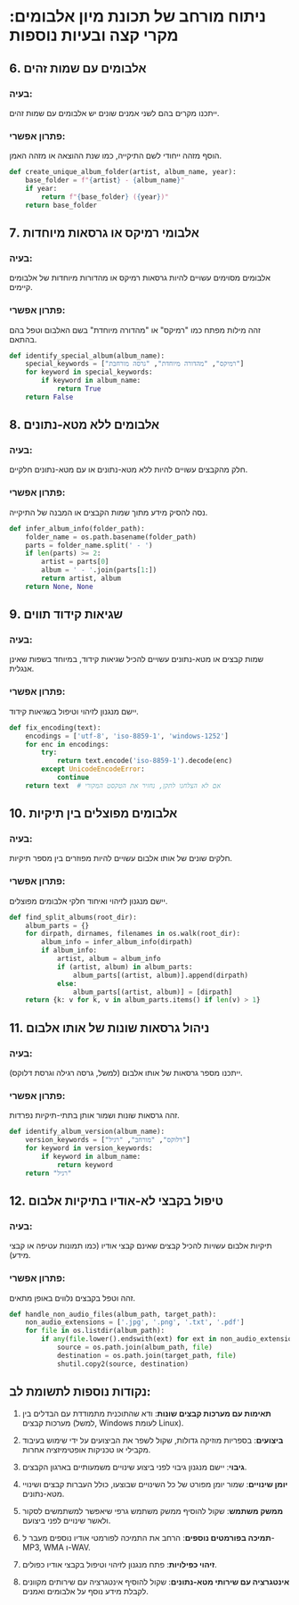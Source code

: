 # ניתוח מורחב של תכונת מיון אלבומים: מקרי קצה ובעיות נוספות

## 6. אלבומים עם שמות זהים

### בעיה:
ייתכנו מקרים בהם לשני אמנים שונים יש אלבומים עם שמות זהים.

### פתרון אפשרי:
הוסף מזהה ייחודי לשם התיקייה, כמו שנת ההוצאה או מזהה האמן.

```python
def create_unique_album_folder(artist, album_name, year):
    base_folder = f"{artist} - {album_name}"
    if year:
        return f"{base_folder} ({year})"
    return base_folder
```

## 7. אלבומי רמיקס או גרסאות מיוחדות

### בעיה:
אלבומים מסוימים עשויים להיות גרסאות רמיקס או מהדורות מיוחדות של אלבומים קיימים.

### פתרון אפשרי:
זהה מילות מפתח כמו "רמיקס" או "מהדורה מיוחדת" בשם האלבום וטפל בהם בהתאם.

```python
def identify_special_album(album_name):
    special_keywords = ["רמיקס", "מהדורה מיוחדת", "גרסה מורחבת"]
    for keyword in special_keywords:
        if keyword in album_name:
            return True
    return False
```

## 8. אלבומים ללא מטא-נתונים

### בעיה:
חלק מהקבצים עשויים להיות ללא מטא-נתונים או עם מטא-נתונים חלקיים.

### פתרון אפשרי:
נסה להסיק מידע מתוך שמות הקבצים או המבנה של התיקייה.

```python
def infer_album_info(folder_path):
    folder_name = os.path.basename(folder_path)
    parts = folder_name.split(' - ')
    if len(parts) >= 2:
        artist = parts[0]
        album = ' - '.join(parts[1:])
        return artist, album
    return None, None
```

## 9. שגיאות קידוד תווים

### בעיה:
שמות קבצים או מטא-נתונים עשויים להכיל שגיאות קידוד, במיוחד בשפות שאינן אנגלית.

### פתרון אפשרי:
יישם מנגנון לזיהוי וטיפול בשגיאות קידוד.

```python
def fix_encoding(text):
    encodings = ['utf-8', 'iso-8859-1', 'windows-1252']
    for enc in encodings:
        try:
            return text.encode('iso-8859-1').decode(enc)
        except UnicodeEncodeError:
            continue
    return text  # אם לא הצלחנו לתקן, נחזיר את הטקסט המקורי
```

## 10. אלבומים מפוצלים בין תיקיות

### בעיה:
חלקים שונים של אותו אלבום עשויים להיות מפוזרים בין מספר תיקיות.

### פתרון אפשרי:
יישם מנגנון לזיהוי ואיחוד חלקי אלבומים מפוצלים.

```python
def find_split_albums(root_dir):
    album_parts = {}
    for dirpath, dirnames, filenames in os.walk(root_dir):
        album_info = infer_album_info(dirpath)
        if album_info:
            artist, album = album_info
            if (artist, album) in album_parts:
                album_parts[(artist, album)].append(dirpath)
            else:
                album_parts[(artist, album)] = [dirpath]
    return {k: v for k, v in album_parts.items() if len(v) > 1}
```

## 11. ניהול גרסאות שונות של אותו אלבום

### בעיה:
ייתכנו מספר גרסאות של אותו אלבום (למשל, גרסה רגילה וגרסת דלוקס).

### פתרון אפשרי:
זהה גרסאות שונות ושמור אותן בתתי-תיקיות נפרדות.

```python
def identify_album_version(album_name):
    version_keywords = ["דלוקס", "מורחב", "רגיל"]
    for keyword in version_keywords:
        if keyword in album_name:
            return keyword
    return "רגיל"
```

## 12. טיפול בקבצי לא-אודיו בתיקיות אלבום

### בעיה:
תיקיות אלבום עשויות להכיל קבצים שאינם קבצי אודיו (כמו תמונות עטיפה או קבצי מידע).

### פתרון אפשרי:
זהה וטפל בקבצים נלווים באופן מתאים.

```python
def handle_non_audio_files(album_path, target_path):
    non_audio_extensions = ['.jpg', '.png', '.txt', '.pdf']
    for file in os.listdir(album_path):
        if any(file.lower().endswith(ext) for ext in non_audio_extensions):
            source = os.path.join(album_path, file)
            destination = os.path.join(target_path, file)
            shutil.copy2(source, destination)
```

## נקודות נוספות לתשומת לב:

1. **תאימות עם מערכות קבצים שונות**: ודא שהתוכנית מתמודדת עם הבדלים בין מערכות קבצים (למשל, Windows לעומת Linux).

2. **ביצועים**: בספריות מוזיקה גדולות, שקול לשפר את הביצועים על ידי שימוש בעיבוד מקבילי או טכניקות אופטימיזציה אחרות.

3. **גיבוי**: יישם מנגנון גיבוי לפני ביצוע שינויים משמעותיים בארגון הקבצים.

4. **יומן שינויים**: שמור יומן מפורט של כל השינויים שבוצעו, כולל העברות קבצים ושינויי מטא-נתונים.

5. **ממשק משתמש**: שקול להוסיף ממשק משתמש גרפי שיאפשר למשתמשים לסקור ולאשר שינויים לפני ביצועם.

6. **תמיכה בפורמטים נוספים**: הרחב את התמיכה לפורמטי אודיו נוספים מעבר ל-MP3, WMA ו-WAV.

7. **זיהוי כפילויות**: פתח מנגנון לזיהוי וטיפול בקבצי אודיו כפולים.

8. **אינטגרציה עם שירותי מטא-נתונים**: שקול להוסיף אינטגרציה עם שירותים מקוונים לקבלת מידע נוסף על אלבומים ואמנים.

